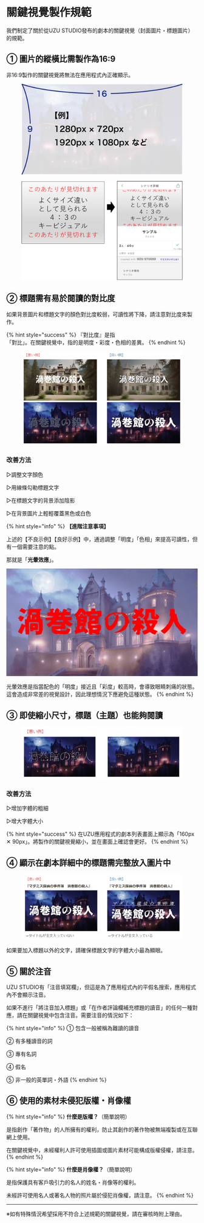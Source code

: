 # 關鍵視覺製作規範

我們制定了關於從UZU STUDIO發布的劇本的關鍵視覺（封面圖片・標題圖片）的規範。

## ① 圖片的縱橫比需製作為16:9

非16:9製作的關鍵視覺將無法在應用程式內正確顯示。

<figure><img src="../.gitbook/assets/image (35).png" alt="" width="563"><figcaption></figcaption></figure>

<figure><img src="../.gitbook/assets/image (36).png" alt="" width="563"><figcaption></figcaption></figure>

## ② 標題需有易於閱讀的對比度

如果背景圖片和標題文字的顏色對比度較弱，可讀性將下降，請注意對比度來製作。

{% hint style="success" %}
『對比度』是指 \
「對比」。在關鍵視覺中，指的是明度・彩度・色相的差異。
{% endhint %}

<figure><img src="../.gitbook/assets/image (37).png" alt=""><figcaption></figcaption></figure>

### 改善方法

▷調整文字顏色

▷用線條勾勒標題文字

▷在標題文字的背景添加陰影

▷在背景圖片上輕輕覆蓋黑色或白色

{% hint style="info" %}
**【進階注意事項】**

上述的【不良示例】【良好示例】中，通過調整「明度」「色相」來提高可讀性，但有一個需要注意的點。

那就是「**光暈效應**」。

![](<../.gitbook/assets/image (38).png>)

光暈效應是指當配色的「明度」接近且「彩度」較高時，會導致眼睛刺痛的狀態。這會造成非常差的視覺設計，因此理想情況下應避免這種狀態。
{% endhint %}

## ③ 即使縮小尺寸，標題（主題）也能夠閱讀

<figure><img src="../.gitbook/assets/image (40).png" alt=""><figcaption></figcaption></figure>

### 改善方法

▷增加字體的粗細

▷增大字體大小

{% hint style="success" %}
在UZU應用程式的劇本列表畫面上顯示為「160px ✕ 90px」。將製作的關鍵視覺縮小，並在畫面上確認會更好。
{% endhint %}

## ④ 顯示在劇本詳細中的標題需完整放入圖片中

<figure><img src="../.gitbook/assets/image (41).png" alt=""><figcaption></figcaption></figure>

如果要加入標題以外的文字，請確保標題文字的字體大小最為顯眼。

## ⑤ 關於注音

UZU STUDIO有「注音填寫欄」，但這是為了應用程式內的平假名搜索，應用程式內不會顯示注音。

如果不進行「將注音加入標題」或「在作者評論欄補充標題的讀音」的任何一種對應，請在關鍵視覺中包含注音。需要注音的情況如下：

{% hint style="info" %}
① 包含一般被稱為難讀的讀音

② 有多種讀音的詞

③ 專有名詞

④ 假名

⑤ 非一般的英單詞・外語
{% endhint %}

## ⑥ 使用的素材未侵犯版權・肖像權

{% hint style="info" %}
**什麼是版權？**（簡單說明）

是指創作「著作物」的人所擁有的權利，防止其創作的著作物被無端複製或在互聯網上使用。

在關鍵視覺中，未經權利人許可使用插圖或圖片素材可能構成版權侵權，請注意。
{% endhint %}



{% hint style="info" %}
**什麼是肖像權？**（簡單說明）

是指保護具有客戶吸引力的名人的姓名・肖像等的權利。

未經許可使用名人或著名人物的照片屬於侵犯肖像權，請注意。
{% endhint %}



***

※如有特殊情況希望採用不符合上述規範的關鍵視覺，請在審核時附上理由。